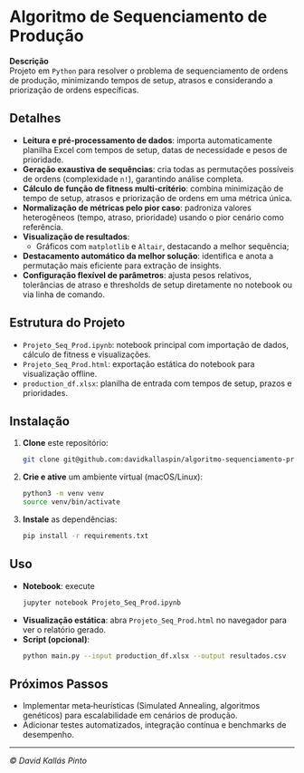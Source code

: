 # Algoritmo de Sequenciamento de Produção

**Descrição**  
Projeto em `Python` para resolver o problema de sequenciamento de ordens de produção, minimizando tempos de setup, atrasos e considerando a priorização de ordens específicas.

## Detalhes
- **Leitura e pré‑processamento de dados**: importa automaticamente planilha Excel com tempos de setup, datas de necessidade e pesos de prioridade.
- **Geração exaustiva de sequências**: cria todas as permutações possíveis de ordens (complexidade `n!`), garantindo análise completa.
- **Cálculo de função de fitness multi‑critério**: combina minimização de tempo de setup, atrasos e priorização de ordens em uma métrica única.
- **Normalização de métricas pelo pior caso**: padroniza valores heterogêneos (tempo, atraso, prioridade) usando o pior cenário como referência.
- **Visualização de resultados**:
  - Gráficos com `matplotlib` e `Altair`, destacando a melhor sequência;
- **Destacamento automático da melhor solução**: identifica e anota a permutação mais eficiente para extração de insights.
- **Configuração flexível de parâmetros**: ajusta pesos relativos, tolerâncias de atraso e thresholds de setup diretamente no notebook ou via linha de comando.

## Estrutura do Projeto
- `Projeto_Seq_Prod.ipynb`: notebook principal com importação de dados, cálculo de fitness e visualizações.
- `Projeto_Seq_Prod.html`: exportação estática do notebook para visualização offline.
- `production_df.xlsx`: planilha de entrada com tempos de setup, prazos e prioridades.

## Instalação
1. **Clone** este repositório:  
   ```bash
   git clone git@github.com:davidkallaspin/algoritmo-sequenciamento-producao.git
   ```
2. **Crie e ative** um ambiente virtual (macOS/Linux):  
   ```bash
   python3 -m venv venv
   source venv/bin/activate
   ```
3. **Instale** as dependências:  
   ```bash
   pip install -r requirements.txt
   ```

## Uso
- **Notebook**: execute  
  ```bash
  jupyter notebook Projeto_Seq_Prod.ipynb
  ```
- **Visualização estática**: abra `Projeto_Seq_Prod.html` no navegador para ver o relatório gerado.
- **Script (opcional)**:  
  ```bash
  python main.py --input production_df.xlsx --output resultados.csv
  ```

## Próximos Passos
- Implementar meta‑heurísticas (Simulated Annealing, algoritmos genéticos) para escalabilidade em cenários de produção.  
- Adicionar testes automatizados, integração contínua e benchmarks de desempenho.

---

*© David Kallás Pinto*
